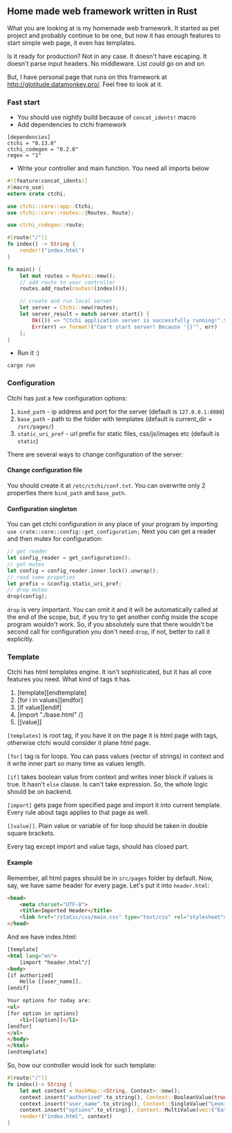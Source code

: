 ## Home made web framework written in Rust
What you are looking at is my homemade web framework. It started as pet project 
and probably continue to be one, but now it has enough features to start simple 
web page, it even has templates. 

Is it ready for production? Not in any case. It doesn't have escaping. It doesn't parse input headers. 
No middleware. List could go on and on. 

But, I have personal page that runs on this framework at http://glotitude.datamonkey.pro/. Feel free to look at it.

### Fast start
* You should use nightly build because of `concat_idents!` macro
* Add dependencies to ctchi framework
```
[dependencies]
ctchi = "0.13.0"
ctchi_codegen = "0.2.0"
regex = "1"
```
* Write your controller and main function. You need all imports below
```rust
#![feature(concat_idents)]
#[macro_use]
extern crate ctchi;

use ctchi::core::app::Ctchi;
use ctchi::core::routes::{Routes, Route};

use ctchi_codegen::route;

#[route("/")]
fn index() -> String {
    render!("index.html")
}

fn main() {
    let mut routes = Routes::new();
    // add route to your controller
    routes.add_route(routes!(index)());

    // create and run local server
    let server = Ctchi::new(routes);
    let server_result = match server.start() {
        Ok(()) => "Ctchi application server is successfully running!".to_string(),
        Err(err) => format!("Can't start server! Because '{}'", err)
    };
}
```
* Run it :)
```shell script
cargo run
```

### Configuration
Ctchi has just a few configuration options:
1. `bind_path` - ip address and port for the server (default is `127.0.0.1:8080`)
2. `base_path` - path to the folder with templates (default is current_dir + `/src/pages/`)
3. `static_uri_pref` - url prefix for static files, css/js/images etc (default is `static`)


There are several ways to change configuration of the server:
#### Change configuration file
You should create it at `/etc/ctchi/conf.txt`. You can overwrite only 2 
properties there `bind_path` and `base_path`.
#### Configuration singleton
You can get ctchi configuration in any place of your program by importing 
`use crate::core::config::get_configuration;`
Next you can get a reader and then mutex for configuration:
```rust
// get reader
let config_reader = get_configuration();
// get mutex
let config = config_reader.inner.lock().unwrap();
// read some propeties
let prefix = &config.static_uri_pref;
// drop mutex
drop(config);
```

`drop` is very important. You can omit it and it will be automatically called 
at the end of the scope, but, if you try to get another config inside the 
scope program wouldn't work. So, if you absolutely sure that there wouldn't 
be second call for configuration you don't need `drop`, if not, better to 
call it explicitly.

### Template
Ctchi has html templates engine. It isn't sophisticated, but it has all core features you need.
What kind of tags it has.
1. [template][endtemplate]
2. [for i in values][endfor]
3. [if value][endif]
4. [import "./base.html" /]
5. [[value]]

`[templates]` is root tag, if you have it on the page it is html page with tags, 
otherwise ctchi would consider it plane html page.

`[for]` tag is for loops. You can pass values (vector of strings) in context and it write 
inner part so many time as values length.

`[if]` takes boolean value from context and writes inner block if values is true. 
It hasn't `else` clause. Is can't take expression. So, the whole logic should be 
on backend.

`[import]` gets page from specified page and import it into current template. 
Every rule about tags applies to that page as well.

`[[value]]`. Plain value or variable of for loop should be taken in double square brackets.

Every tag except import and value tags, should has closed part.

#### Example
Remember, all html pages should be in `src/pages` folder by default. 
Now, say, we have same header for every page. Let's put it into `header.html`:
```html
<head>
    <meta charset="UTF-8">
    <title>Imported Header</title>
    <link href="/static/css/main.css" type="text/css" rel="stylesheet">
</head>
```  

And we have index.html:
```html
[template]
<html lang="en">
    [import "header.html"/]
<body>
[if authorized]
    Hello [[user_name]].
[endif]

Your options for today are:
<ul>
[for option in options]
    <li>[[option]]</li>
[endfor]
</ul>
</body>
</html>
[endtemplate]
```

So, how  our controller would look for such template:
```rust
#[route("/")]
fn index()-> String {
    let mut context = HashMap::<String, Context>::new();
    context.insert("authorized".to_string(), Context::BooleanValue(true));
    context.insert("user_name".to_string(), Context::SingleValue("Leonid Toshchev".to_string()));
    context.insert("options".to_string(), Context::MultiValue(vec!("Eat".to_string(), "Code".to_string(), "Sleep".to_string())));
    render!("index.html", context)
}
```
